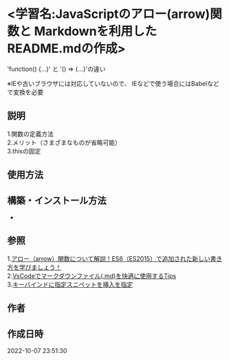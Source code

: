 # <学習名:JavaScriptのアロー(arrow)関数と  Markdownを利用したREADME.mdの作成>

'function() {...}' と '() => {...}'の違い

※IEや古いブラウザには対応していないので、
IEなどで使う場合にはBabelなどで変換を必要

## 説明

1.関数の定義方法  
2.メリット（さまざまなものが省略可能）  
3.thisの固定

## 使用方法

## 構築・インストール方法

-

## 参照

1.[アロー（arrow）関数について解説！ES6（ES2015）で追加された新しい書き方を学びましょう！](https://www.youtube.com/watch?v=pp_0uM-dy68&t=121s)  
2.[VsCodeでマークダウンファイル(.md)を快適に使用するTips](https://maasaablog.com/tools/visual-studio-code/1762/)  
3.[キーバインドに指定スニペットを挿入を指定](https://fereria.github.io/reincarnation_tech/10_Programming/50_VSCode/vscode_snippet_sc/)  

## 作者

## 作成日時

2022-10-07 23:51:30
